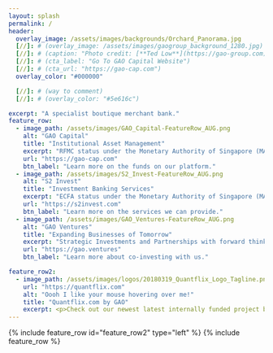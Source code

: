 ```yaml
---
layout: splash
permalink: /
header:
  overlay_image: /assets/images/backgrounds/Orchard_Panorama.jpg
  [//]: # (overlay_image: /assets/images/gaogroup_background_1280.jpg)
  [//]: # (caption: "Photo credit: [**Ted Low**](https://gao-group.com)")
  [//]: # (cta_label: "Go To GAO Capital Website")
  [//]: # (cta_url: "https://gao-cap.com")
  overlay_color: "#000000"

  [//]: # (way to comment)
  [//]: # (overlay_color: "#5e616c")

excerpt: "A specialist boutique merchant bank."
feature_row:
  - image_path: /assets/images/GAO_Capital-FeatureRow_AUG.png
    alt: "GAO Capital"
    title: "Institutional Asset Management"
    excerpt: "RFMC status under the Monetary Authority of Singapore (MAS)"
    url: "https://gao-cap.com"
    btn_label: "Learn more on the funds on our platform."
  - image_path: /assets/images/S2_Invest-FeatureRow_AUG.png
    alt: "S2 Invest"
    title: "Investment Banking Services"
    excerpt: "ECFA status under the Monetary Authority of Singapore (MAS)"
    url: "https://s2invest.com"
    btn_label: "Learn more on the services we can provide."
  - image_path: /assets/images/GAO_Ventures-FeatureRow_AUG.png
    alt: "GAO Ventures"
    title: "Expanding Businesses of Tomorrow"
    excerpt: "Strategic Investments and Partnerships with forward thinking companies."
    url: "https://gao.ventures"
    btn_label: "Learn more about co-investing with us."

feature_row2:
  - image_path: /assets/images/logos/20180319_Quantflix_Logo_Tagline.png
    url: "https://quantflix.com"
    alt: "Oooh I like your mouse hovering over me!"
    title: "Quantflix.com by GAO"
    excerpt: <p>Check out our newest latest internally funded project based on a decade of our own proprietary knowledge and aggregation of databases.  Currently all subscribers will have free access to the information we publish on quantflix.com and we would love to hear any feedback.  We will be rolling out additional features expediently as fast as our Graphic Designers can design new functional UI/UX for you!</p><p><b>Beta Release-</b> Hedge Funds Database</p><p><b>Coming Soon-</b> Private Direct Deals & Coinvestment Opportunities Database</p>
---
```

{% include feature_row id="feature_row2" type="left" %}
{% include feature_row %}
